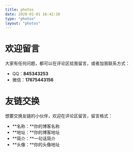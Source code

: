 ```yaml
---
title: photos
date: 2020-01-01 16:42:10
type: "photos"
layout: "photos"
---
```


# 欢迎留言
大家有任何问题，都可以在评论区给我留言，或者加我联系方式：
* QQ：**845343253**
* 微信：**17675443156**

# 友链交换
想要交换友链的小伙伴，欢迎在评论区留言，留言格式：
* **名称：**你的博客名称
* **地址：**你的博客地址
* **简介：**一句话简介
* **头像：**你的头像地址
